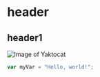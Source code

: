 # header
## header1
![Image of Yaktocat](https://octodex.github.com/images/yaktocat.png)
``` javascript
var myVar = "Hello, world!";
```
